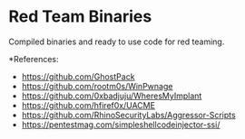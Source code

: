 # Red Team Binaries

Compiled binaries and ready to use code for red teaming.

*References:
- https://github.com/GhostPack
- https://github.com/rootm0s/WinPwnage
- https://github.com/0xbadjuju/WheresMyImplant
- https://github.com/hfiref0x/UACME
- https://github.com/RhinoSecurityLabs/Aggressor-Scripts
- https://pentestmag.com/simpleshellcodeinjector-ssi/